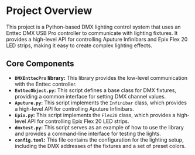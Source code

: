 # Project Overview

This project is a Python-based DMX lighting control system that uses an Enttec DMX USB Pro controller to communicate with lighting fixtures. It provides a high-level API for controlling Aputure Infinibars and Epix Flex 20 LED strips, making it easy to create complex lighting effects.

## Core Components

*   **`DMXEnttecPro` library:** This library provides the low-level communication with the Enttec controller.
*   **`EnttecObject.py`:** This script defines a base class for DMX fixtures, providing a common interface for setting DMX channel values.
*   **`Aputure.py`:** This script implements the `Infinibar` class, which provides a high-level API for controlling Aputure Infinibars.
*   **`Epix.py`:** This script implements the `Flex20` class, which provides a high-level API for controlling Epix Flex 20 LED strips.
*   **`dmxtest.py`:** This script serves as an example of how to use the library and provides a command-line interface for testing the lights.
*   **`config.toml`:** This file contains the configuration for the lighting setup, including the DMX addresses of the fixtures and a set of preset colors.
